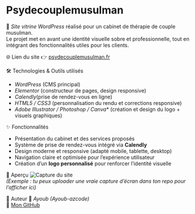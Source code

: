 # Psydecouplemusulman

🚀 *Site vitrine WordPress* réalisé pour un cabinet de thérapie de couple musulman.  
Le projet met en avant une identité visuelle sobre et professionnelle, tout en intégrant des fonctionnalités utiles pour les clients.

🌐 Lien du site
👉 [psydecouplemusulman.fr](https://psydecouplemusulman.fr/)

🛠️ Technologies & Outils utilisés
- *WordPress* (CMS principal)  
- *Elementor* (constructeur de pages, design responsive)  
- *Calendly*(prise de rendez-vous en ligne)  
- *HTML5 / CSS3* (personnalisation du rendu et corrections responsive)  
- *Adobe Illustrator / Photoshop / Canva** (création et design du logo + visuels graphiques)  

✨ Fonctionnalités
- Présentation du cabinet et des services proposés  
- Système de prise de rendez-vous intégré via **Calendly**  
- Design moderne et responsive (adapté mobile, tablette, desktop)  
- Navigation claire et optimisée pour l’expérience utilisateur  
- Création d’un **logo personnalisé** pour renforcer l’identité visuelle  

📱 Aperçu
![Capture du site](site)  
*(Exemple : tu peux uploader une vraie capture d’écran dans ton repo pour l’afficher ici)*


📌 Auteur
👤 *Ayoub (Ayoub-azcode)*  
🔗 [Mon GitHub](https://github.com/Ayoub-azcode)  
